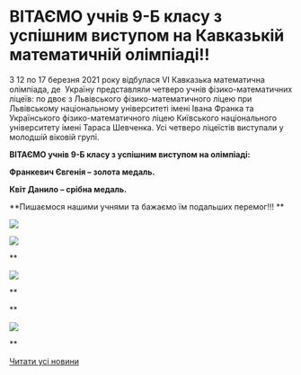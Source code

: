 # ВІТАЄМО учнів 9-Б класу з успішним виступом на Кавказькій математичній олімпіаді!!

З 12 по 17 березня 2021 року відбулася VI Кавказька математична олімпіада, де  Україну представляли четверо учнів фізико-математичних ліцеїв: по двоє з Львівського фізико-математичного ліцею при Львівському національному університеті імені Івана Франка та Українського фізико-математичного ліцею Київського національного університету імені Тараса Шевченка. Усі четверо ліцеїстів виступали у молодшій віковій групі.

**ВІТАЄМО учнів 9-Б класу з успішним виступом на олімпіаді:**

**Франкевич Євгенія – золота медаль.**

**Квіт Данило – срібна медаль.**

**Пишаємося нашими учнями та бажаємо їм подальших перемог!!! **

![](/images/blog/вітаємо-учнів-9-б-класу-з-успішним-виступом-на-кавказькій/франкевич.jpg)

![](/images/blog/вітаємо-учнів-9-б-класу-з-успішним-виступом-на-кавказькій/квіт.jpg)

**

![](/images/blog/вітаємо-учнів-9-б-класу-з-успішним-виступом-на-кавказькій/img_20210325_150145.jpg)

**

**

![](/images/blog/вітаємо-учнів-9-б-класу-з-успішним-виступом-на-кавказькій/img_20210325_150138.jpg)

**

[Читати усі новини](/news)
